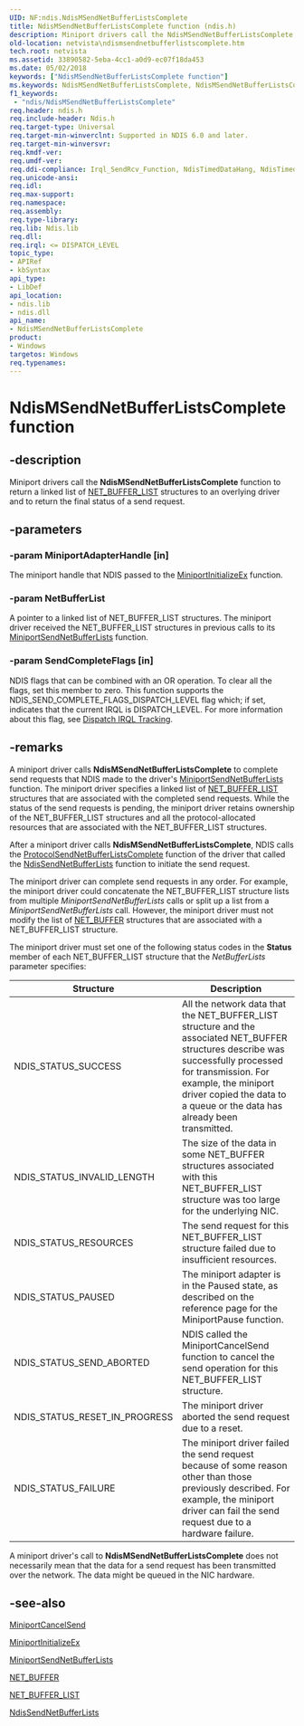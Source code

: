 ```yaml
---
UID: NF:ndis.NdisMSendNetBufferListsComplete
title: NdisMSendNetBufferListsComplete function (ndis.h)
description: Miniport drivers call the NdisMSendNetBufferListsComplete function to return a linked list of NET_BUFFER_LIST structures to an overlying driver and to return the final status of a send request.
old-location: netvista\ndismsendnetbufferlistscomplete.htm
tech.root: netvista
ms.assetid: 33890582-5eba-4cc1-a0d9-ec07f18da453
ms.date: 05/02/2018
keywords: ["NdisMSendNetBufferListsComplete function"]
ms.keywords: NdisMSendNetBufferListsComplete, NdisMSendNetBufferListsComplete function [Network Drivers Starting with Windows Vista], ndis/NdisMSendNetBufferListsComplete, ndis_sendrcv_ref_11bdd96b-0ba8-475a-ba6e-03492e2993d7.xml, netvista.ndismsendnetbufferlistscomplete
f1_keywords:
 - "ndis/NdisMSendNetBufferListsComplete"
req.header: ndis.h
req.include-header: Ndis.h
req.target-type: Universal
req.target-min-winverclnt: Supported in NDIS 6.0 and later.
req.target-min-winversvr: 
req.kmdf-ver: 
req.umdf-ver: 
req.ddi-compliance: Irql_SendRcv_Function, NdisTimedDataHang, NdisTimedDataSend
req.unicode-ansi: 
req.idl: 
req.max-support: 
req.namespace: 
req.assembly: 
req.type-library: 
req.lib: Ndis.lib
req.dll: 
req.irql: <= DISPATCH_LEVEL
topic_type:
- APIRef
- kbSyntax
api_type:
- LibDef
api_location:
- ndis.lib
- ndis.dll
api_name:
- NdisMSendNetBufferListsComplete
product:
- Windows
targetos: Windows
req.typenames: 
---
```


# NdisMSendNetBufferListsComplete function

## -description

Miniport drivers call the
**NdisMSendNetBufferListsComplete** function to return a linked list of [NET_BUFFER_LIST](https://docs.microsoft.com/windows-hardware/drivers/ddi/ndis/ns-ndis-_net_buffer_list) structures to an overlying driver and to return the final status of a send request.

## -parameters

### -param MiniportAdapterHandle [in]

The miniport handle that NDIS passed to the [MiniportInitializeEx](https://docs.microsoft.com/windows-hardware/drivers/ddi/ndis/nc-ndis-miniport_initialize) function.

### -param NetBufferList

A pointer to a linked list of NET_BUFFER_LIST structures. The miniport driver received the NET_BUFFER_LIST structures in previous calls to its [MiniportSendNetBufferLists](https://docs.microsoft.com/windows-hardware/drivers/ddi/ndis/nc-ndis-miniport_send_net_buffer_lists) function.

### -param SendCompleteFlags [in]

NDIS flags that can be combined with an OR operation. To clear all the flags, set this member to zero. This function supports the NDIS_SEND_COMPLETE_FLAGS_DISPATCH_LEVEL flag which; if set, indicates that the current IRQL is DISPATCH_LEVEL. For more information about this flag, see [Dispatch IRQL Tracking](https://docs.microsoft.com/windows-hardware/drivers/network/dispatch-irql-tracking).

## -remarks

A miniport driver calls **NdisMSendNetBufferListsComplete** to complete send requests that NDIS made to the driver's
[MiniportSendNetBufferLists](https://docs.microsoft.com/windows-hardware/drivers/ddi/ndis/nc-ndis-miniport_send_net_buffer_lists) function. The miniport driver specifies a linked list of [NET_BUFFER_LIST](https://docs.microsoft.com/windows-hardware/drivers/ddi/ndis/ns-ndis-_net_buffer_list) structures that are
associated with the completed send requests. While the status of the send requests is pending, the miniport driver retains ownership of the NET_BUFFER_LIST structures and all the protocol-allocated resources that are associated with the NET_BUFFER_LIST structures.

After a miniport driver calls **NdisMSendNetBufferListsComplete**, NDIS calls the
[ProtocolSendNetBufferListsComplete](https://docs.microsoft.com/windows-hardware/drivers/ddi/ndis/nc-ndis-protocol_send_net_buffer_lists_complete) function of the driver that called the [NdisSendNetBufferLists](https://docs.microsoft.com/windows-hardware/drivers/ddi/ndis/nf-ndis-ndissendnetbufferlists) function to     initiate the send request.

The miniport driver can complete send requests in any order. For example, the miniport driver could concatenate the NET_BUFFER_LIST structure lists from multiple *MiniportSendNetBufferLists* calls or split up a list from a *MiniportSendNetBufferLists* call. However, the miniport driver must not modify the list of [NET_BUFFER](https://docs.microsoft.com/windows-hardware/drivers/ddi/ndis/ns-ndis-_net_buffer) structures that are associated with a
    NET_BUFFER_LIST structure.

The miniport driver must set one of the following status codes in the **Status** member of each NET_BUFFER_LIST structure that the *NetBufferLists* parameter specifies:

|Structure|Description|
|----|----|
|NDIS_STATUS_SUCCESS|All the network data that the NET_BUFFER_LIST structure and the associated NET_BUFFER structures describe was successfully processed for transmission. For example, the miniport driver copied the data to a queue or the data has already been transmitted.|
|NDIS_STATUS_INVALID_LENGTH|The size of the data in some NET_BUFFER structures associated with this NET_BUFFER_LIST structure was too large for the underlying NIC.|
|NDIS_STATUS_RESOURCES|The send request for this NET_BUFFER_LIST structure failed due to insufficient resources.|
|NDIS_STATUS_PAUSED|The miniport adapter is in the Paused state, as described on the reference page for the MiniportPause function.|
|NDIS_STATUS_SEND_ABORTED|NDIS called the MiniportCancelSend function to cancel the send operation for this NET_BUFFER_LIST structure.|
|NDIS_STATUS_RESET_IN_PROGRESS|The miniport driver aborted the send request due to a reset.|
|NDIS_STATUS_FAILURE|The miniport driver failed the send request because of some reason other than those previously described. For example, the miniport driver can fail the send request due to a hardware failure.|

A miniport driver's call to
**NdisMSendNetBufferListsComplete** does not necessarily mean that the data for a send request has been     transmitted over the network. The data might be queued in the NIC hardware.

## -see-also

[MiniportCancelSend](https://docs.microsoft.com/windows-hardware/drivers/ddi/ndis/nc-ndis-miniport_cancel_send)</a>

[MiniportInitializeEx](https://docs.microsoft.com/windows-hardware/drivers/ddi/ndis/nc-ndis-miniport_initialize)

[MiniportSendNetBufferLists](https://docs.microsoft.com/windows-hardware/drivers/ddi/ndis/nc-ndis-miniport_send_net_buffer_lists)

[NET_BUFFER](https://docs.microsoft.com/windows-hardware/drivers/ddi/ndis/ns-ndis-_net_buffer)

[NET_BUFFER_LIST](https://docs.microsoft.com/windows-hardware/drivers/ddi/ndis/ns-ndis-_net_buffer_list)

[NdisSendNetBufferLists](https://docs.microsoft.com/windows-hardware/drivers/ddi/ndis/ns-ndis-_net_buffer_list)
